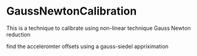 # GaussNewtonCalibration
This is a technique to calibrate using non-linear technique Gauss Newton reduction

find the acceleromter offsets using a gauss-siedel appriximation
